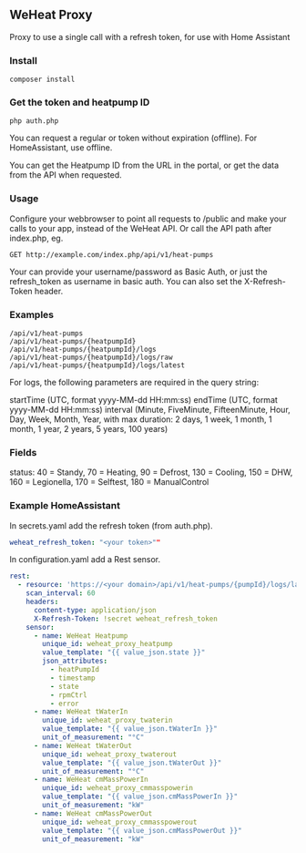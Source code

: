 ## WeHeat Proxy

Proxy to use a single call with a refresh token, for use with Home Assistant

### Install

`composer install`

### Get the token and heatpump ID

`php auth.php`

You can request a regular or token without expiration (offline). For HomeAssistant, use offline.

You can get the Heatpump ID from the URL in the portal, or get the data from the API when requested.

### Usage

Configure your webbrowser to point all requests to /public and make your calls to your app, instead of the WeHeat API.
Or call the API path after index.php, eg.

```
GET http://example.com/index.php/api/v1/heat-pumps
```

Your can provide your username/password as Basic Auth, or just the refresh_token as username in basic auth.
You can also set the X-Refresh-Token header.


### Examples

```
/api/v1/heat-pumps
/api/v1/heat-pumps/{heatpumpId}
/api/v1/heat-pumps/{heatpumpId}/logs
/api/v1/heat-pumps/{heatpumpId}/logs/raw
/api/v1/heat-pumps/{heatpumpId}/logs/latest
```

For logs, the following parameters are required in the query string:

startTime (UTC, format yyyy-MM-dd HH:mm:ss)
endTime (UTC, format yyyy-MM-dd HH:mm:ss)
interval (Minute, FiveMinute, FifteenMinute, Hour, Day, Week, Month, Year, with max duration: 2 days, 1 week, 1 month, 1 month, 1 year, 2 years, 5 years, 100 years)

### Fields

status: 40 = Standy, 70 = Heating, 90 = Defrost, 130 = Cooling, 150 = DHW, 160 = Legionella, 170 = Selftest, 180 = ManualControl

### Example HomeAssistant

In secrets.yaml add the refresh token (from auth.php).

```yaml
weheat_refresh_token: "<your token>""
```

In configuration.yaml add a Rest sensor.
```yaml
rest:
  - resource: 'https://<your domain>/api/v1/heat-pumps/{pumpId}/logs/latest'
    scan_interval: 60
    headers:
      content-type: application/json
      X-Refresh-Token: !secret weheat_refresh_token
    sensor:
      - name: WeHeat Heatpump
        unique_id: weheat_proxy_heatpump
        value_template: "{{ value_json.state }}"
        json_attributes:
          - heatPumpId
          - timestamp
          - state
          - rpmCtrl
          - error
      - name: WeHeat tWaterIn
        unique_id: weheat_proxy_twaterin
        value_template: "{{ value_json.tWaterIn }}"
        unit_of_measurement: "°C"
      - name: WeHeat tWaterOut
        unique_id: weheat_proxy_twaterout
        value_template: "{{ value_json.tWaterOut }}"
        unit_of_measurement: "°C"
      - name: WeHeat cmMassPowerIn
        unique_id: weheat_proxy_cmmasspowerin
        value_template: "{{ value_json.cmMassPowerIn }}"
        unit_of_measurement: "kW"  
      - name: WeHeat cmMassPowerOut
        unique_id: weheat_proxy_cmmasspowerout
        value_template: "{{ value_json.cmMassPowerOut }}"
        unit_of_measurement: "kW"  

```